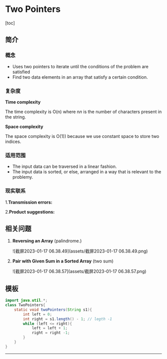 # Two Pointers

[toc]

## 简介

### 概念

- Uses two pointers to iterate until the conditions of the problem are satisfied
- Find two data elements in an array that satisfy a certain condition.

### 复杂度

**Time complexity**

The time complexity is O(n) where n*n* is the number of characters present in the string.

**Space complexity**

The space complexity is O(1)) because we use constant space to store two indices.

### 适用范围

- The input data can be traversed in a linear fashion.
- The input data is sorted, or else, arranged in a way that is relevant to the problemy.

### 现实联系

1.**Transmission errors:**

2.**Product suggestions:**

## 相关问题

1. **Reversing an Array** (palindrome.)

   ![截屏2023-01-17 06.38.49](assets/截屏2023-01-17 06.38.49.png)

2. **Pair with Given Sum in a Sorted Array** (two sum)

   ![截屏2023-01-17 06.38.57](assets/截屏2023-01-17 06.38.57.png)

## 模板

```java
import java.util.*;
class TwoPointers{
    static void twoPointers(String s1){
        int left = 0;
        int right = s1.length() - 1; // legth -1
        while (left <= right){
            left = left + 1;
            right = right -1;
        }
    }
}
```



------

